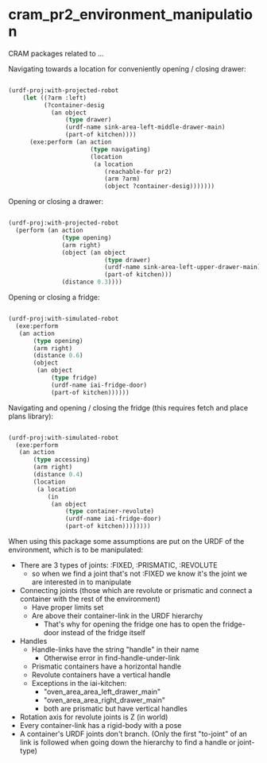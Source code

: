 cram_pr2_environment_manipulation
=================================

CRAM packages related to ...


Navigating towards a location for conveniently opening / closing drawer:

```lisp

(urdf-proj:with-projected-robot
    (let ((?arm :left)
          (?container-desig
            (an object
                (type drawer)
                (urdf-name sink-area-left-middle-drawer-main)
                (part-of kitchen))))
      (exe:perform (an action
                       (type navigating)
                       (location
                        (a location
                           (reachable-for pr2)
                           (arm ?arm)
                           (object ?container-desig)))))))

```

Opening or closing a drawer:

```lisp

(urdf-proj:with-projected-robot
  (perform (an action
               (type opening)
               (arm right)
               (object (an object
                           (type drawer)
                           (urdf-name sink-area-left-upper-drawer-main)
                           (part-of kitchen)))
               (distance 0.3))))

```

Opening or closing a fridge:

```lisp

(urdf-proj:with-simulated-robot
  (exe:perform
   (an action
       (type opening)
       (arm right)
       (distance 0.6)
       (object
        (an object
            (type fridge)
            (urdf-name iai-fridge-door)
            (part-of kitchen))))))

```

Navigating and opening / closing the fridge (this requires fetch and place plans library):

```lisp

(urdf-proj:with-simulated-robot
  (exe:perform
   (an action
       (type accessing)
       (arm right)
       (distance 0.4)
       (location
        (a location
           (in
            (an object
                (type container-revolute)
                (urdf-name iai-fridge-door)
                (part-of kitchen))))))))

```

When using this package some assumptions are put on the URDF of the environment, which is to be manipulated:

- There are 3 types of joints: :FIXED, :PRISMATIC, :REVOLUTE
  - so when we find a joint that's not :FIXED we know it's the joint we are interested in to manipulate
- Connecting joints (those which are revolute or prismatic and connect a container with the rest of the environment)
  - Have proper limits set
  - Are above their container-link in the URDF hierarchy
    - That's why for opening the fridge one has to open the fridge-door instead of the fridge itself
- Handles
  - Handle-links have the string "handle" in their name
    - Otherwise error in find-handle-under-link
  - Prismatic containers have a horizontal handle
  - Revolute containers have a vertical handle
  - Exceptions in the iai-kitchen:
    - "oven_area_area_left_drawer_main"
    - "oven_area_area_right_drawer_main"
    - both are prismatic but have vertical handles
- Rotation axis for revolute joints is Z (in world)
- Every container-link has a rigid-body with a pose
- A container's URDF joints don't branch. (Only the first "to-joint" of an link is followed when going down the hierarchy to find a handle or joint-type)
